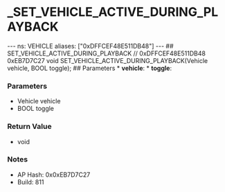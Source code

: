 # _SET_VEHICLE_ACTIVE_DURING_PLAYBACK

--- ns: VEHICLE aliases: ["0xDFFCEF48E511DB48"] --- ## SET_VEHICLE_ACTIVE_DURING_PLAYBACK  // 0xDFFCEF48E511DB48 0xEB7D7C27 void SET_VEHICLE_ACTIVE_DURING_PLAYBACK(Vehicle vehicle, BOOL toggle);  ## Parameters * **vehicle**: * **toggle**:

### Parameters
* Vehicle vehicle
* BOOL toggle

### Return Value
* void

### Notes
* AP Hash: 0x0xEB7D7C27
* Build: 811

